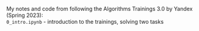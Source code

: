 My notes and code from following the Algorithms Trainings 3.0 by Yandex (Spring 2023):  
`0_intro.ipynb` - introduction to the trainings, solving two tasks
